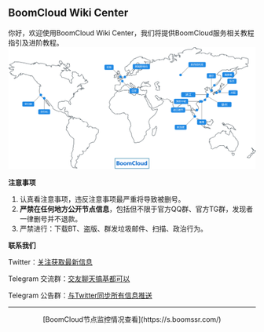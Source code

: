 ##  BoomCloud Wiki Center
你好，欢迎使用BoomCloud Wiki Center，我们将提供BoomCloud服务相关教程指引及进阶教程。
![](/assets/map.svg)

**注意事项**
1. 认真看注意事项，违反注意事项最严重将导致被删号。
2. **严禁在任何地方公开节点信息**，包括但不限于官方QQ群、官方TG群，发现者一律删号并不退款。
3. 严禁进行：下载BT、盗版、群发垃圾邮件、扫描、政治行为。

**联系我们**

<i class="fa fa-twitter" aria-hidden="true"></i> Twitter：[关注获取最新信息](https://twitter.com/BoomCloud_)

<i class="icon-group icon-x"></i> Telegram 交流群：[交友聊天搞基都可以](https://t.me/boomcloud)

<i class="icon-group icon-x"></i> Telegram 公告群：[与Twitter同步所有信息推送](https://t.me/boomNotice)

---

<center> [BoomCloud节点监控情况查看](https://s.boomssr.com/) </center>
